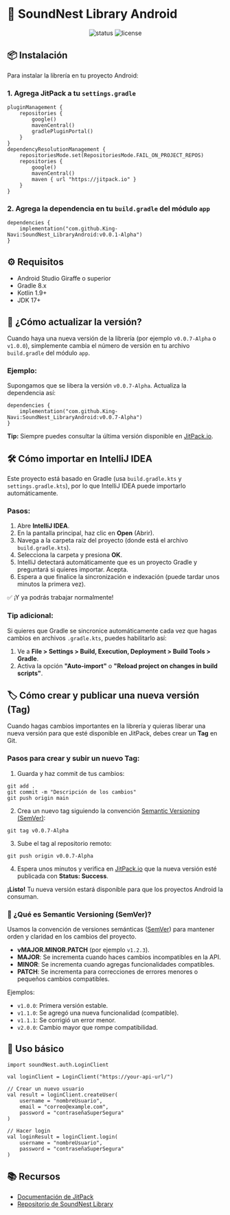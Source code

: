 <h1>🎵 SoundNest Library Android</h1>

<p align="center">
  <img src="https://img.shields.io/badge/Status-Stable-brightgreen" alt="status" />
  <img src="https://img.shields.io/badge/License-MIT-blue" alt="license" />
</p>

<h2>📦 Instalación</h2>

<p>Para instalar la librería en tu proyecto Android:</p>

<h3>1. Agrega JitPack a tu <code>settings.gradle</code></h3>

<pre><code>pluginManagement {
    repositories {
        google()
        mavenCentral()
        gradlePluginPortal()
    }
}
dependencyResolutionManagement {
    repositoriesMode.set(RepositoriesMode.FAIL_ON_PROJECT_REPOS)
    repositories {
        google()
        mavenCentral()
        maven { url "https://jitpack.io" }
    }
}
</code></pre>

<h3>2. Agrega la dependencia en tu <code>build.gradle</code> del módulo <code>app</code></h3>

<pre><code>dependencies {
    implementation("com.github.King-Navi:SoundNest_LibraryAndroid:v0.0.1-Alpha")
}
</code></pre>

<h2>⚙️ Requisitos</h2>

<ul>
    <li>Android Studio Giraffe o superior</li>
    <li>Gradle 8.x</li>
    <li>Kotlin 1.9+</li>
    <li>JDK 17+</li>
</ul>
<h2>📌 ¿Cómo actualizar la versión?</h2>

<p>Cuando haya una nueva versión de la librería (por ejemplo <code>v0.0.7-Alpha</code> o <code>v1.0.0</code>), simplemente cambia el número de versión en tu archivo <code>build.gradle</code> del módulo <code>app</code>.</p>

<h3>Ejemplo:</h3>

<p>Supongamos que se libera la versión <code>v0.0.7-Alpha</code>. Actualiza la dependencia así:</p>

<pre><code>dependencies {
    implementation("com.github.King-Navi:SoundNest_LibraryAndroid:v0.0.7-Alpha")
}
</code></pre>

<p><strong>Tip:</strong> Siempre puedes consultar la última versión disponible en <a href="https://jitpack.io/#King-Navi/SoundNest_LibraryAndroid" target="_blank">JitPack.io</a>.</p>

<h2>🛠 Cómo importar en IntelliJ IDEA</h2>

<p>Este proyecto está basado en Gradle (usa <code>build.gradle.kts</code> y <code>settings.gradle.kts</code>), por lo que IntelliJ IDEA puede importarlo automáticamente.</p>

<h3>Pasos:</h3>

<ol>
  <li>Abre <strong>IntelliJ IDEA</strong>.</li>
  <li>En la pantalla principal, haz clic en <strong>Open</strong> (Abrir).</li>
  <li>Navega a la carpeta raíz del proyecto (donde está el archivo <code>build.gradle.kts</code>).</li>
  <li>Selecciona la carpeta y presiona <strong>OK</strong>.</li>
  <li>IntelliJ detectará automáticamente que es un proyecto Gradle y preguntará si quieres importar. Acepta.</li>
  <li>Espera a que finalice la sincronización e indexación (puede tardar unos minutos la primera vez).</li>
</ol>

<p>✅ ¡Y ya podrás trabajar normalmente!</p>

<h3>Tip adicional:</h3>
<p>Si quieres que Gradle se sincronice automáticamente cada vez que hagas cambios en archivos <code>.gradle.kts</code>, puedes habilitarlo así:</p>

<ol>
  <li>Ve a <strong>File &gt; Settings &gt; Build, Execution, Deployment &gt; Build Tools &gt; Gradle</strong>.</li>
  <li>Activa la opción <strong>"Auto-import"</strong> o <strong>"Reload project on changes in build scripts"</strong>.</li>
</ol>


<h2>🏷️ Cómo crear y publicar una nueva versión (Tag)</h2>

<p>Cuando hagas cambios importantes en la librería y quieras liberar una nueva versión para que esté disponible en JitPack, debes crear un <strong>Tag</strong> en Git.</p>

<h3>Pasos para crear y subir un nuevo Tag:</h3>

<ol>
  <li>Guarda y haz commit de tus cambios:</li>
</ol>

<pre><code>git add .
git commit -m "Descripción de los cambios"
git push origin main
</code></pre>

<ol start="2">
  <li>Crea un nuevo tag siguiendo la convención <a href="https://semver.org/" target="_blank">Semantic Versioning (SemVer)</a>:</li>
</ol>

<pre><code>git tag v0.0.7-Alpha
</code></pre>

<ol start="3">
  <li>Sube el tag al repositorio remoto:</li>
</ol>

<pre><code>git push origin v0.0.7-Alpha
</code></pre>

<ol start="4">
  <li>Espera unos minutos y verifica en <a href="https://jitpack.io" target="_blank">JitPack.io</a> que la nueva versión esté publicada con <strong>Status: Success</strong>.</li>
</ol>

<p><strong>¡Listo!</strong> Tu nueva versión estará disponible para que los proyectos Android la consuman.</p>

<h3>📖 ¿Qué es Semantic Versioning (SemVer)?</h3>

<p>Usamos la convención de versiones semánticas (<a href="https://semver.org/" target="_blank">SemVer</a>) para mantener orden y claridad en los cambios del proyecto.</p>

<ul>
  <li><strong>vMAJOR.MINOR.PATCH</strong> (por ejemplo <code>v1.2.3</code>).</li>
  <li><strong>MAJOR</strong>: Se incrementa cuando haces cambios incompatibles en la API.</li>
  <li><strong>MINOR</strong>: Se incrementa cuando agregas funcionalidades compatibles.</li>
  <li><strong>PATCH</strong>: Se incrementa para correcciones de errores menores o pequeños cambios compatibles.</li>
</ul>

<p>Ejemplos:</p>

<ul>
  <li><code>v1.0.0</code>: Primera versión estable.</li>
  <li><code>v1.1.0</code>: Se agregó una nueva funcionalidad (compatible).</li>
  <li><code>v1.1.1</code>: Se corrigió un error menor.</li>
  <li><code>v2.0.0</code>: Cambio mayor que rompe compatibilidad.</li>
</ul>

<h2>🚀 Uso básico</h2>

<pre><code>import soundNest.auth.LoginClient

val loginClient = LoginClient("https://your-api-url/")

// Crear un nuevo usuario
val result = loginClient.createUser(
    username = "nombreUsuario",
    email = "correo@example.com",
    password = "contraseñaSuperSegura"
)

// Hacer login
val loginResult = loginClient.login(
    username = "nombreUsuario",
    password = "contraseñaSuperSegura"
)
</code></pre>

<h2>📚 Recursos</h2>

<ul>
    <li><a href="https://jitpack.io">Documentación de JitPack</a></li>
    <li><a href="https://github.com/King-Navi/SoundNest_LibraryAndroid">Repositorio de SoundNest Library</a></li>
</ul>

